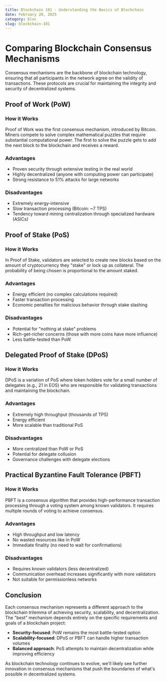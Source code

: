 ```yaml
---
title: Blockchain 101 - Understanding the Basics of Blockchain
date: February 20, 2025
category: bloc
slug: blockchain-101
---
```


# Comparing Blockchain Consensus Mechanisms

Consensus mechanisms are the backbone of blockchain technology, ensuring that all participants in the network agree on the validity of transactions. These protocols are crucial for maintaining the integrity and security of decentralized systems.

## Proof of Work (PoW)

### How it Works

Proof of Work was the first consensus mechanism, introduced by Bitcoin. Miners compete to solve complex mathematical puzzles that require substantial computational power. The first to solve the puzzle gets to add the next block to the blockchain and receives a reward.

### Advantages

* Proven security through extensive testing in the real world
* Highly decentralized (anyone with computing power can participate)
* Strong resistance to 51% attacks for large networks

### Disadvantages

* Extremely energy-intensive
* Slow transaction processing (Bitcoin: ~7 TPS)
* Tendency toward mining centralization through specialized hardware (ASICs)

## Proof of Stake (PoS)

### How it Works

In Proof of Stake, validators are selected to create new blocks based on the amount of cryptocurrency they "stake" or lock up as collateral. The probability of being chosen is proportional to the amount staked.

### Advantages

* Energy efficient (no complex calculations required)
* Faster transaction processing
* Economic penalties for malicious behavior through stake slashing

### Disadvantages

* Potential for "nothing at stake" problems
* Rich-get-richer concerns (those with more coins have more influence)
* Less battle-tested than PoW

## Delegated Proof of Stake (DPoS)

### How it Works

DPoS is a variation of PoS where token holders vote for a small number of delegates (e.g., 21 in EOS) who are responsible for validating transactions and maintaining the blockchain.

### Advantages

* Extremely high throughput (thousands of TPS)
* Energy efficient
* More scalable than traditional PoS

### Disadvantages

* More centralized than PoW or PoS
* Potential for delegate collusion
* Governance challenges with delegate elections

## Practical Byzantine Fault Tolerance (PBFT)

### How it Works

PBFT is a consensus algorithm that provides high-performance transaction processing through a voting system among known validators. It requires multiple rounds of voting to achieve consensus.

### Advantages

* High throughput and low latency
* No wasted resources like in PoW
* Immediate finality (no need to wait for confirmations)

### Disadvantages

* Requires known validators (less decentralized)
* Communication overhead increases significantly with more validators
* Not suitable for permissionless networks

## Conclusion

Each consensus mechanism represents a different approach to the blockchain trilemma of achieving security, scalability, and decentralization. The "best" mechanism depends entirely on the specific requirements and goals of a blockchain project:

* **Security-focused**: PoW remains the most battle-tested option
* **Scalability-focused**: DPoS or PBFT can handle higher transaction volumes
* **Balanced approach**: PoS attempts to maintain decentralization while improving efficiency

As blockchain technology continues to evolve, we'll likely see further innovation in consensus mechanisms that push the boundaries of what's possible in decentralized systems.
